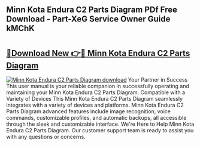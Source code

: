 ## Minn Kota Endura C2 Parts Diagram PDf Free Download - Part-XeG Service Owner Guide kMChK

# <h2><a href="http://dfhdlw.blite.top/?on=Minn+Kota+Endura+C2+Parts+Diagram">🔗Download New 👉🔴 Minn Kota Endura C2 Parts Diagram</a></h2>

[![Minn Kota Endura C2 Parts Diagram download](https://i.imgur.com/lujVjoI.png)](http://dfhdlw.blite.top/?on=Minn+Kota+Endura+C2+Parts+Diagram)
Your Partner in Success This user manual is your reliable companion in successfully operating and maintaining your Minn Kota Endura C2 Parts Diagram. Compatible with a Variety of Devices This Minn Kota Endura C2 Parts Diagram seamlessly integrates with a variety of devices and platforms. Minn Kota Endura C2 Parts Diagram advanced features include image recognition, voice commands, customizable profiles, and automatic backups, all accessible through the sleek and customizable interface. We're Here to Help Minn Kota Endura C2 Parts Diagram. Our customer support team is ready to assist you with any questions or concerns.
